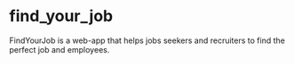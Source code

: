 # find_your_job
FindYourJob is a web-app that helps jobs seekers and recruiters to find the perfect job and employees.
